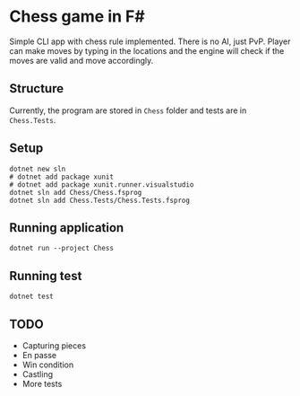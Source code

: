 # Chess game in F#

Simple CLI app with chess rule implemented. There is no AI, just PvP. Player can make moves by typing in the locations and the engine will check if the moves are valid and move accordingly.

## Structure

Currently, the program are stored in `Chess` folder and tests are in `Chess.Tests`.

## Setup

```
dotnet new sln
# dotnet add package xunit
# dotnet add package xunit.runner.visualstudio
dotnet sln add Chess/Chess.fsprog
dotnet sln add Chess.Tests/Chess.Tests.fsprog
```

## Running application

```
dotnet run --project Chess
```

## Running test

```
dotnet test
```

## TODO

- Capturing pieces
- En passe
- Win condition
- Castling
- More tests